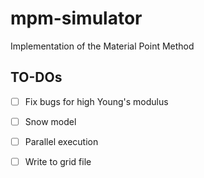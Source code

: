 # mpm-simulator
Implementation of the Material Point Method

## TO-DOs
- [ ] Fix bugs for high Young's modulus
- [ ] Snow model
- [ ] Parallel execution
- [ ] Write to grid file

